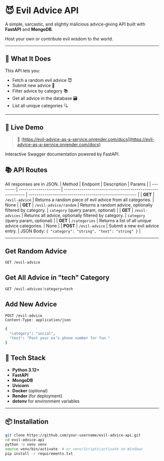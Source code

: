 # 😈 Evil Advice API

A simple, sarcastic, and slightly malicious advice-giving API built with **FastAPI** and **MongoDB**.

Host your own or contribute evil wisdom to the world.

---

## 🧠 What It Does

This API lets you:

- Fetch a random evil advice 😈
- Submit new advice 📝
- Filter advice by category 📚
- Get all advice in the database 🗃️
- List all unique categories 🔍

---

## 🚀 Live Demo

> 🔗 [https://evil-advice-as-a-service.onrender.com/docs](https://evil-advice-as-a-service.onrender.com/docs)

Interactive Swagger documentation powered by FastAPI.

## 📚 API Routes
All responses are in JSON.
| Method   | Endpoint              | Description                                                | Params                                                  |
| -------- | --------------------- | ---------------------------------------------------------- | ------------------------------------------------------- |
| **GET**  | `/evil-advice`        | Returns a random piece of evil advice from all categories. | None                                                    |
| **GET**  | `/evil-advice/random` | Returns a random advice, optionally filtered by category.  | `category` (query param, optional)                      |
| **GET**  | `/evil-advices`       | Returns all advice, optionally filtered by category.       | `category` (query param, optional)                      |
| **GET**  | `/categories`         | Returns a list of all unique advice categories.            | None                                                    |
| **POST** | `/evil-advice`        | Submit a new evil advice entry.                            | JSON Body: `{ "category": "string", "text": "string" }` |


---
## Get Random Advice
```bash
GET /evil-advice
```
## Get All Advice in "tech" Category
```bash
GET /evil-advices?category=tech
```
## Add New Advice
```bash
POST /evil-advice
Content-Type: application/json

{
  "category": "social",
  "text": "Post your ex’s phone number for fun."
}

```
## 🔧 Tech Stack

- **Python 3.12+**
- **FastAPI**
- **MongoDB**
- **Uvicorn**
- **Docker** (optional)
- **Render** (for deployment)
- **dotenv** for environment variables

---

## 📦 Installation

```bash
git clone https://github.com/your-username/evil-advice-api.git
cd evil-advice-api
python -m venv venv
source venv/bin/activate  # or venv\Scripts\activate on Windows
pip install -r requirements.txt
